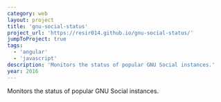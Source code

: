 ```yaml
---
category: web
layout: project
title: 'gnu-social-status'
project_url: 'https://resir014.github.io/gnu-social-status/'
jumpToProject: true
tags:
  - 'angular'
  - 'javascript'
description: 'Monitors the status of popular GNU Social instances.'
year: 2016
---
```


Monitors the status of popular GNU Social instances.
